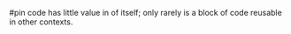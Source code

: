  #pin 
 code has little value in of itself; only rarely is a block of code reusable in other contexts.